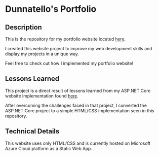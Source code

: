 # Dunnatello's Portfolio
## Description
This is the repository for my portfolio website located [here](https://dunnatello.com/).  

I created this website project to improve my web development skills and display my projects in a unique way.  

Feel free to check out how I implemented my portfolio website!

## Lessons Learned
This project is a direct result of lessons learned from my ASP.NET Core website implementation found [here](https://github.com/Dunnatello/DotNetPortfolioWebsite).  

After overcoming the challenges faced in that project, I converted the ASP.NET Core project to a simple HTML/CSS implementation seen in this repository.

## Technical Details
This website uses only HTML/CSS and is currently hosted on Microsoft Azure Cloud platform as a Static Web App.
